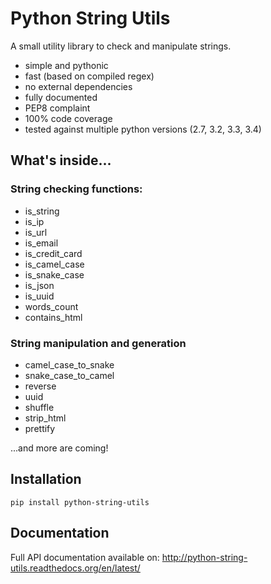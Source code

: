 # Python String Utils

A small utility library to check and manipulate strings.

- simple and pythonic
- fast (based on compiled regex)
- no external dependencies
- fully documented
- PEP8 complaint
- 100% code coverage
- tested against multiple python versions (2.7, 3.2, 3.3, 3.4)


## What's inside...

### String checking functions:

- is_string
- is_ip
- is_url
- is_email
- is_credit_card
- is_camel_case
- is_snake_case
- is_json
- is_uuid
- words_count
- contains_html

### String manipulation and generation

- camel_case_to_snake
- snake_case_to_camel
- reverse
- uuid
- shuffle
- strip_html
- prettify


...and more are coming!


## Installation

    pip install python-string-utils


## Documentation

Full API documentation available on: <http://python-string-utils.readthedocs.org/en/latest/>
